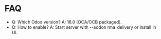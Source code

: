 # FAQ

- Q: Which Odoo version? A: 16.0 (OCA/OCB packaged).
- Q: How to enable? A: Start server with --addon rma_delivery or install in UI.
